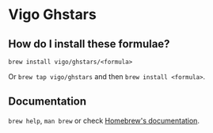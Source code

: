 # Vigo Ghstars

## How do I install these formulae?

`brew install vigo/ghstars/<formula>`

Or `brew tap vigo/ghstars` and then `brew install <formula>`.

## Documentation

`brew help`, `man brew` or check [Homebrew's documentation](https://docs.brew.sh).
